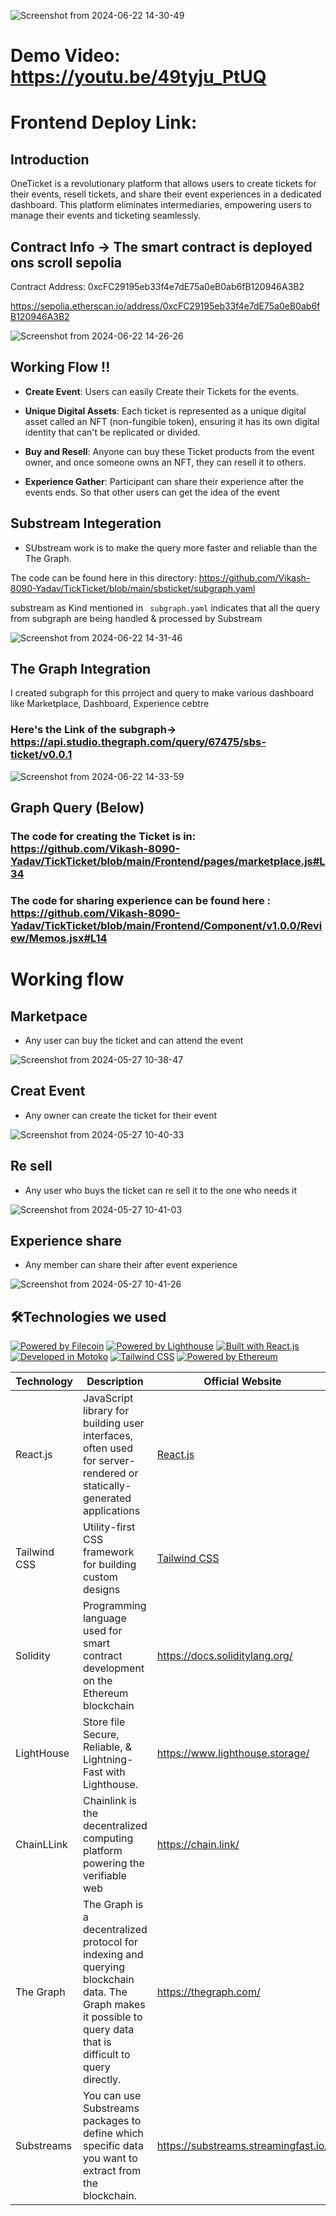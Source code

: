 
![Screenshot from 2024-06-22 14-30-49](https://github.com/Vikash-8090-Yadav/TickTicket/assets/85225156/2191a444-3f65-453d-9ef4-8f3cb630e61f)





# Demo Video: https://youtu.be/49tyju_PtUQ

# Frontend Deploy Link: 


## Introduction 

OneTicket is a revolutionary platform that allows users to create tickets for their events, resell tickets, and share their event experiences in a dedicated dashboard. This platform eliminates intermediaries, empowering users to manage their events and ticketing seamlessly.

## Contract Info ->  The  smart contract  is deployed ons scroll sepolia

Contract Address: 0xcFC29195eb33f4e7dE75a0eB0ab6fB120946A3B2

https://sepolia.etherscan.io/address/0xcFC29195eb33f4e7dE75a0eB0ab6fB120946A3B2


![Screenshot from 2024-06-22 14-26-26](https://github.com/Vikash-8090-Yadav/TickTicket/assets/85225156/7e15f804-d829-4d31-8c00-b72294d570df)


## Working Flow !!

- **Create Event**: Users can easily Create their Tickets for the events.

- **Unique Digital Assets**: Each ticket is represented as a unique digital asset called an NFT (non-fungible token), ensuring it has its own digital identity that can't be replicated or divided.

- **Buy and Resell**: Anyone can buy these Ticket products from the  event owner, and once someone owns an NFT, they can resell it to others.

- **Experience Gather**: Participant can  share  their experience  after the events ends. So that other users can get  the idea  of the event 



## Substream Integeration 

- SUbstream work is to make the query more faster and reliable than the The Graph.


The code can be found here in this directory: https://github.com/Vikash-8090-Yadav/TickTicket/blob/main/sbsticket/subgraph.yaml

substream as Kind mentioned in ``` subgraph.yaml``` indicates that all the query from subgraph are being handled  & processed by Substream

![Screenshot from 2024-06-22 14-31-46](https://github.com/Vikash-8090-Yadav/TickTicket/assets/85225156/19c7d79c-fd72-4db3-9ad0-a17c712cdf2d)



## The Graph Integration


I created subgraph for this prroject and query  to make various dashboard like  Marketplace, Dashboard, Experience cebtre

### Here's the Link of the subgraph-> https://api.studio.thegraph.com/query/67475/sbs-ticket/v0.0.1


![Screenshot from 2024-06-22 14-33-59](https://github.com/Vikash-8090-Yadav/TickTicket/assets/85225156/e6705bde-2e19-4f9d-8bb7-1d0b3f46c881)



## Graph Query (Below)

###  The code for creating the Ticket is in: https://github.com/Vikash-8090-Yadav/TickTicket/blob/main/Frontend/pages/marketplace.js#L34


###  The code for sharing experience can be found here : https://github.com/Vikash-8090-Yadav/TickTicket/blob/main/Frontend/Component/v1.0.0/Review/Memos.jsx#L14


# Working flow 

## Marketpace 

- Any user can buy the ticket and can attend the event

![Screenshot from 2024-05-27 10-38-47](https://github.com/Vikash-8090-Yadav/OneTicket/assets/85225156/4572494f-5d3f-470e-9a83-4f76942697fa)


## Creat Event 

- Any  owner can create the ticket for their event

![Screenshot from 2024-05-27 10-40-33](https://github.com/Vikash-8090-Yadav/OneTicket/assets/85225156/60be4e17-b976-4652-9089-49666bed0567)


## Re sell 

- Any user who buys the ticket can re sell it to the one who needs it

![Screenshot from 2024-05-27 10-41-03](https://github.com/Vikash-8090-Yadav/OneTicket/assets/85225156/b815ba4d-353a-42a1-bd9b-f12415c0193b)


## Experience share 

- Any member can share their after event experience

![Screenshot from 2024-05-27 10-41-26](https://github.com/Vikash-8090-Yadav/OneTicket/assets/85225156/1487f135-125b-40a1-b178-d24abd3312ff)

 

## 🛠️Technologies we used

[![Powered by Filecoin](https://img.shields.io/badge/Powered_by-Filecoin-0174F2?logo=filecoin)](https://filecoin.io/)
[![Powered by Lighthouse](https://img.shields.io/badge/Powered_by-Lighthouse-ff69b4?logo=lighthouse)](https://lighthouse.filecoin.io/)
[![Built with React.js](https://img.shields.io/badge/Built_with-React.js-61DAFB?logo=react)](https://reactjs.org/)
[![Developed in Motoko](https://img.shields.io/badge/Developed_in-Motoko-2196F3?logo=dfinity)](https://sdk.dfinity.org/)
[![Tailwind CSS](https://img.shields.io/badge/Styled_with-Tailwind_CSS-38B2AC?logo=tailwind-css)](https://tailwindcss.com/)
[![Powered by Ethereum](https://img.shields.io/badge/Powered_by-Ethereum-3C3C3D?logo=ethereum)](https://ethereum.org/)

| Technology        | Description                                                | Official Website                                     |
|-------------------|------------------------------------------------------------|------------------------------------------------------|
| React.js          | JavaScript library for building user interfaces, often used for server-rendered or statically-generated applications | [React.js](https://reactjs.org/)                      |
| Tailwind CSS      | Utility-first CSS framework for building custom designs   | [Tailwind CSS](https://tailwindcss.com/)              |
| Solidity | Programming language used for smart contract development on the Ethereum blockchain | https://docs.soliditylang.org/ |
|LightHouse | Store file Secure, Reliable, & Lightning-Fast with Lighthouse. |https://www.lighthouse.storage/|
|ChainLLink | Chainlink is the decentralized computing platform powering the verifiable web| https://chain.link/|
|The Graph| The Graph is a decentralized protocol for indexing and querying blockchain data. The Graph makes it possible to query data that is difficult to query directly.|https://thegraph.com/ | 
|Substreams|You can use Substreams packages to define which specific data you want to extract from the blockchain. | https://substreams.streamingfast.io/|






